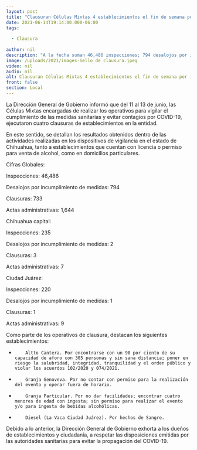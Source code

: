 ```yaml
---
layout: post
title: "Clausuran Células Mixtas 4 establecimientos el fin de semana por incumplir medidas anti COVID"
date: 2021-06-14T19:14:00.000-06:00
tags:
  
  - Clausura
  
author: nil
description: "A la fecha suman 46,486 inspecciones; 794 desalojos por incumplimiento de medidas; 733 clausuras y se han levantado 1,644 actas administrativas"
image: /uploads/2021/images-Sello_de_clausura.jpeg
video: nil
audio: nil
alt: Clausuran Células Mixtas 4 establecimientos el fin de semana por incumplir medidas anti COVID
front: false
section: Local
---
```


La Dirección General de Gobierno informó que del 11 al 13 de junio, las Células Mixtas encargadas de realizar los operativos para vigilar el cumplimiento de las medidas sanitarias y evitar contagios por COVID-19, ejecutaron cuatro clausuras de establecimientos en la entidad.

En este sentido, se detallan los resultados obtenidos dentro de las actividades realizadas en los dispositivos de vigilancia en el estado de Chihuahua, tanto a establecimientos que cuentan con licencia o permiso para venta de alcohol, como en domicilios particulares.

 

Cifras Globales:

Inspecciones: 46,486

Desalojos por incumplimiento de medidas: 794

Clausuras: 733

Actas administrativas: 1,644

 

Chihuahua capital:

Inspecciones: 235

Desalojos por incumplimiento de medidas: 2

Clausuras: 3

Actas administrativas: 7

 

Ciudad Juárez:

Inspecciones: 220

Desalojos por incumplimiento de medidas: 1

Clausuras: 1

Actas administrativas: 9

 

Como parte de los operativos de clausura, destacan los siguientes establecimientos:

 

-         Altto Cantera. Por encontrarse con un 90 por ciento de su capacidad de aforo con 305 personas y sin sana distancia; poner en riesgo la salubridad, integridad, tranquilidad y el orden público y violar los acuerdos 102/2020 y 074/2021.



-         Granja Genoveva. Por no contar con permiso para la realización del evento y operar fuera de horario.

 

-         Granja Particular. Por no dar facilidades; encontrar cuatro menores de edad con ingesta; sin permiso para realizar el evento y/o para ingesta de bebidas alcohólicas.

 

-         Diesel (La Vaca Ciudad Juárez). Por hechos de Sangre.

 
Debido a lo anterior, la Dirección General de Gobierno exhorta a los dueños de establecimientos y ciudadanía, a respetar las disposiciones emitidas por las autoridades sanitarias para evitar la propagación del COVID-19.